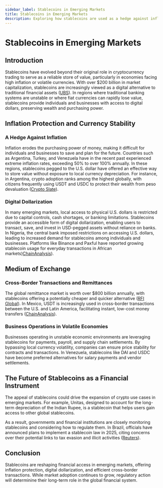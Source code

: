 ```yaml
---
sidebar_label: Stablecoins in Emerging Markets
title: Stablecoins in Emerging Markets
description: Exploring how stablecoins are used as a hedge against inflation and currency volatility in emerging markets.
---
```


# Stablecoins in Emerging Markets

## Introduction

Stablecoins have evolved beyond their original role in cryptocurrency trading to serve as a reliable store of value, particularly in economies facing high inflation or volatile currencies. With over $200 billion in market capitalization, stablecoins are increasingly viewed as a digital alternative to traditional financial assets ([UBS](https://www.ubs.com/us/en/wealth-management/insights/market-news/article.1886983.html)). In regions where traditional banking systems are unstable or where fiat currencies can rapidly lose value, stablecoins provide individuals and businesses with access to digital dollars, preserving wealth and purchasing power.

## Inflation Protection and Currency Stability

### **A Hedge Against Inflation**

Inflation erodes the purchasing power of money, making it difficult for individuals and businesses to save and plan for the future. Countries such as Argentina, Turkey, and Venezuela have in the recent past experienced extreme inflation rates, exceeding 50% to over 100% annually. In these regions, stablecoins pegged to the U.S. dollar have offered an effective way to store value without exposure to local currency depreciation. For instance, in Argentina, crypto adoption ranks among the highest globally, with citizens frequently using USDT and USDC to protect their wealth from peso devaluation ([Crypto Slate](https://cryptoslate.com/stablecoin-usage-surges-in-latin-america-amid-continued-struggle-with-high-inflation/#:~:text=inflation)).

### **Digital Dollarization**

In many emerging markets, local access to physical U.S. dollars is restricted due to capital controls, cash shortages, or banking limitations. Stablecoins provide an accessible form of digital dollarization, enabling users to transact, save, and invest in USD-pegged assets without reliance on banks. In Nigeria, the central bank imposed restrictions on accessing U.S. dollars, leading to increased demand for stablecoins among individuals and businesses. Platforms like Binance and Paxful have reported growing stablecoin usage for everyday transactions in African markets)[ChainAnalysis](https://www.chainalysis.com/blog/subsaharan-africa-crypto-adoption-2024/#:~:text=For%20many%20African%20businesses%2C%20accessing,stalled%20due%20to%20currency%20shortages)).

## Medium of Exchange

### **Cross-Border Transactions and Remittances**

The global remittance market is worth over $800 billion annually, with stablecoins offering a potentially cheaper and quicker alternative ([RFI Global](https://rfi.global/the-global-remittance-market-surges-to-almost-800-billion-in-2022/)). In Mexico, USDT is increasingly used in cross-border transactions between the U.S. and Latin America, facilitating instant, low-cost money transfers ([ChainAnalysis](https://www.chainalysis.com/blog/2024-latin-america-crypto-adoption/)).

### **Business Operations in Volatile Economies**

Businesses operating in unstable economic environments are leveraging stablecoins for payments, payroll, and supply chain settlements. By bypassing local currency volatility, companies can ensure price stability for contracts and transactions. In Venezuela, stablecoins like DAI and USDC have become preferred alternatives for salary payments and vendor settlements.

## The Future of Stablecoins as a Financial Instrument

The appeal of stablecoins could drive the expansion of crypto use cases in emerging markets. For example, Unitas, designed to account for the long-term depreciation of the Indian Rupee, is a stablecoin that helps users gain access to other global stablecoins.

As a result, governments and financial institutions are closely monitoring stablecoins and considering how to regulate them. In Brazil, officials have announced plans to implement a stablecoin law in 2025, citing concerns over their potential links to tax evasion and illicit activities ([Reuters](https://www.reuters.com/technology/brazil-regulate-stablecoins-2025-says-central-bank-chief-2024-10-15/)).

## Conclusion

Stablecoins are reshaping financial access in emerging markets, offering inflation protection, digital dollarization, and efficient cross-border transactions. While market adoption continues to grow, regulatory action will determinine their long-term role in the global financial system.

